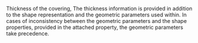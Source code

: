 Thickness of the covering, The thickness information is provided in addition to the shape representation and the geometric parameters used within. In cases of inconsistency between the geometric parameters and the shape properties, provided in the attached property, the geometric parameters take precedence.